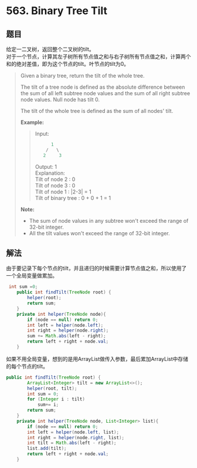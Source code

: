 # 563. Binary Tree Tilt

## 题目

给定一二叉树，返回整个二叉树的tilt。  
对于一个节点，计算其左子树所有节点值之和与右子树所有节点值之和，计算两个和的绝对差值，即为这个节点的tilt。叶节点的tilt为0。
>Given a binary tree, return the tilt of the whole tree.
>
>The tilt of a tree node is defined as the absolute difference between the sum of all left subtree node values and the sum of all right subtree node values. Null node has tilt 0.
>
>The tilt of the whole tree is defined as the sum of all nodes' tilt.
>
>**Example:**
>
>>Input:  
>>
>>```java
>>       1
>>     /   \
>>    2     3
>>```
>>
>>Output: 1  
>>Explanation:  
>>Tilt of node 2 : 0  
>>Tilt of node 3 : 0  
>>Tilt of node 1 : |2-3| = 1  
>>Tilt of binary tree : 0 + 0 + 1 = 1  
>
>**Note:**
>
> - The sum of node values in any subtree won't exceed the range of 32-bit integer.
> - All the tilt values won't exceed the range of 32-bit integer.

## 解法

由于要记录下每个节点的tilt，并且递归的时候需要计算节点值之和，所以使用了一个全局变量做累加。

```java
 int sum =0;
    public int findTilt(TreeNode root) {
        helper(root);
        return sum;
    }
    private int helper(TreeNode node){
        if (node == null) return 0;
        int left = helper(node.left);
        int right = helper(node.right);
        sum += Math.abs(left - right);
        return left + right + node.val;
    }
```

如果不用全局变量，想到的是用ArrayList做传入参数，最后累加ArrayList中存储的每个节点的tilt。

```java
public int findTilt(TreeNode root) {
        ArrayList<Integer> tilt = new ArrayList<>();
        helper(root, tilt);
        int sum = 0;
        for (Integer i : tilt)
            sum+= i;
        return sum;
    }
    private int helper(TreeNode node, List<Integer> list){
        if (node == null) return 0;
        int left = helper(node.left, list);
        int right = helper(node.right, list);
        int tilt = Math.abs(left - right);
        list.add(tilt);
        return left + right + node.val;
    }
```
